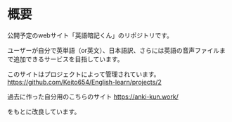 # 概要
公開予定のwebサイト「英語暗記くん」のリポジトリです。

ユーザーが自分で英単語（or英文）、日本語訳、さらには英語の音声ファイルまで追加できるサービスを目指しています。

このサイトはプロジェクトによって管理されています。  
https://github.com/Keito654/English-learn/projects/2

過去に作った自分用のこちらのサイト
https://anki-kun.work/

をもとに改良しています。
